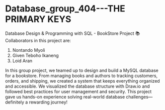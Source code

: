 # Database_group_404---THE PRIMARY KEYS

Database Design & Programming with SQL - BookStore Project 📚
Collaborators in this project are:

1. Nontando Myoli
2. Given Teboho Ikaneng
3. Loid Aran

In this group project, we teamed up to design and build a MySQL database for a bookstore. From managing books and authors to tracking customers, orders, and shipping, we created a system that keeps everything organized and accessible. We visualized the database structure with Draw.io and followed best practices for user management and security. This project gave us hands-on experience solving real-world database challenges—definitely a rewarding journey!


